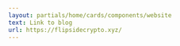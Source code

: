 ```yaml
---
layout: partials/home/cards/components/website
text: Link to blog
url: https://flipsidecrypto.xyz/
---
```

